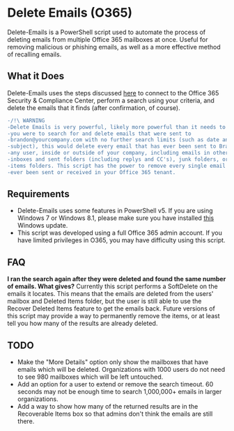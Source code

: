 # Delete Emails (O365)
Delete-Emails is a PowerShell script used to automate the process of deleting
emails from multiple Office 365 mailboxes at once. Useful for removing malicious
or phishing emails, as well as a more effective method of recalling emails.

## What it Does
Delete-Emails uses the steps discussed [here](https://support.office.com/en-us/article/3526fd06-b45f-445b-aed4-5ebd37b3762a)
to connect to the Office 365 Security & Compliance Center, perform a search
using your criteria, and delete the emails that it finds (after confirmation, of
course).

```diff
-/!\ WARNING
-Delete Emails is very powerful, likely more powerful than it needs to be. If
-you were to search for and delete emails that were sent to
-brandon@yourcompany.com with no further search limits (such as date and
-subject), this would delete every email that has ever been sent to Brandon by
-any user, inside or outside of your company, including emails in other users'
-inboxes and sent folders (including replys and CC's), junk folders, or deleted
-items folders. This script has the power to remove every single email that has
-ever been sent or received in your Office 365 tenant.
```

## Requirements
- Delete-Emails uses some features in PowerShell v5. If you are using Windows 7
or Windows 8.1, please make sure you have installed [this](https://www.microsoft.com/en-us/download/details.aspx?id=50395)
  Windows update.
- This script was developed using a full Office 365 admin account. If you have
limited privileges in O365, you may have difficulty using this script.

## FAQ
**I ran the search again after they were deleted and found the same number of
emails. What gives?**
Currently this script performs a SoftDelete on the emails it locates. This means
that the emails are deleted from the users' mailbox and Deleted Items folder,
but the user is still able to use the Recover Deleted Items feature to get the
emails back. Future versions of this script may provide a way to permanently
remove the items, or at least tell you how many of the results are already
deleted.

## TODO
- Make the "More Details" option only show the mailboxes that have emails which
will be deleted. Organizations with 1000 users do not need to see 980 mailboxes
which will be left untouched.
- Add an option for a user to extend or remove the search timeout. 60 seconds
may not be enough time to search 1,000,000+ emails in larger organizations.
- Add a way to show how many of the returned results are in the Recoverable
Items box so that admins don't think the emails are still there.